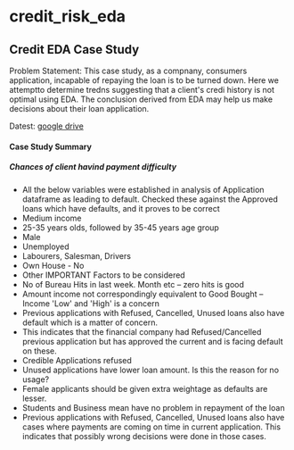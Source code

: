 # credit_risk_eda

## Credit EDA Case Study
Problem Statement: This case study, as a compnany, consumers application, incapable of repaying the loan is to be turned down.
Here we attemptto determine tredns suggesting that a client's credi history is not optimal using EDA. 
The conclusion derived from EDA may help us make decisions about their loan application.

Datest: [google drive](https://drive.google.com/drive/folders/16RQztUqCfJOlbooHqYlJrp6Q7iL65uZB)




#### Case Study Summary
##### Chances of client havind payment difficulty
- All the below variables were established in analysis of Application dataframe as leading to default. Checked these against the Approved loans which have defaults, and it proves to be correct
- Medium income
- 25-35 years olds, followed by 35-45 years age group
- Male
- Unemployed
- Labourers, Salesman, Drivers
- Own House - No
- Other IMPORTANT Factors to be considered
- No of Bureau Hits in last week. Month etc – zero hits is good
- Amount income not correspondingly equivalent to Good Bought – Income 'Low' and 'High' is a concern
- Previous applications with Refused, Cancelled, Unused loans also have default which is a matter of concern.
- This indicates that the financial company had Refused/Cancelled previous application but has approved the current and is facing default on these.
- Credible Applications refused
- Unused applications have lower loan amount. Is this the reason for no usage?
- Female applicants should be given extra weightage as defaults are lesser.
- Students and Business mean have no problem in repayment of the loan
- Previous applications with Refused, Cancelled, Unused loans also have cases where payments are coming on time in current application. This indicates that possibly wrong decisions were done in those cases.
